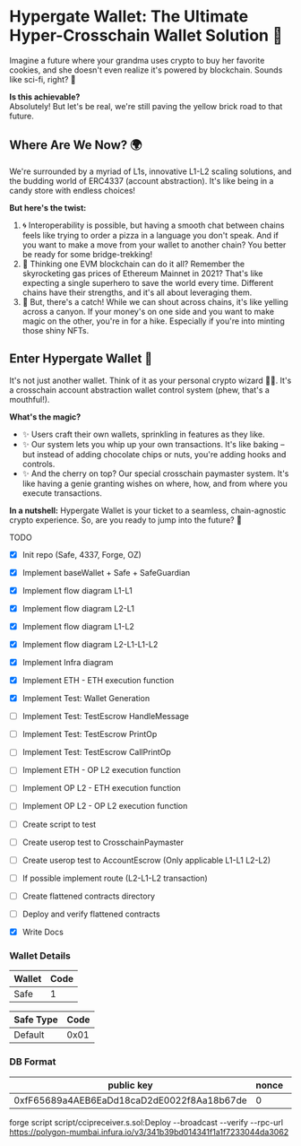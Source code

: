 # **Hypergate Wallet**: The Ultimate Hyper-Crosschain Wallet Solution 🚀

Imagine a future where your grandma uses crypto to buy her favorite cookies, and she doesn't even realize it's powered by blockchain. Sounds like sci-fi, right? 🌌

**Is this achievable?**  
Absolutely! But let's be real, we're still paving the yellow brick road to that future.

## **Where Are We Now?** 🌍
We're surrounded by a myriad of L1s, innovative L1-L2 scaling solutions, and the budding world of ERC4337 (account abstraction). It's like being in a candy store with endless choices!

**But here's the twist:**  
1. 🌀 Interoperability is possible, but having a smooth chat between chains feels like trying to order a pizza in a language you don't speak. And if you want to make a move from your wallet to another chain? You better be ready for some bridge-trekking!
2. 🚀 Thinking one EVM blockchain can do it all? Remember the skyrocketing gas prices of Ethereum Mainnet in 2021? That's like expecting a single superhero to save the world every time. Different chains have their strengths, and it's all about leveraging them.
3. 🌉 But, there's a catch! While we can shout across chains, it's like yelling across a canyon. If your money's on one side and you want to make magic on the other, you're in for a hike. Especially if you're into minting those shiny NFTs.

## **Enter Hypergate Wallet** 🌟
It's not just another wallet. Think of it as your personal crypto wizard 🧙‍♂️. It's a crosschain account abstraction wallet control system (phew, that's a mouthful!).

**What's the magic?**  
- ✨ Users craft their own wallets, sprinkling in features as they like.  
- ✨ Our system lets you whip up your own transactions. It's like baking – but instead of adding chocolate chips or nuts, you're adding hooks and controls.  
- ✨ And the cherry on top? Our special crosschain paymaster system. It's like having a genie granting wishes on where, how, and from where you execute transactions.

**In a nutshell:** Hypergate Wallet is your ticket to a seamless, chain-agnostic crypto experience. So, are you ready to jump into the future? 🚀



TODO

- [x] Init repo (Safe, 4337, Forge, OZ)
- [x] Implement baseWallet + Safe + SafeGuardian
- [x] Implement flow diagram L1-L1
- [x] Implement flow diagram L2-L1
- [x] Implement flow diagram L1-L2
- [x] Implement flow diagram L2-L1-L1-L2
- [x] Implement Infra diagram
- [x] Implement ETH - ETH execution function
- [x] Implement Test: Wallet Generation
- [ ] Implement Test: TestEscrow HandleMessage
- [ ] Implement Test: TestEscrow PrintOp
- [ ] Implement Test: TestEscrow CallPrintOp
- [ ] Implement ETH - OP L2 execution function
- [ ] Implement OP L2 - ETH execution function
- [ ] Implement OP L2 - OP L2 execution function
- [ ] Create script to test 
- [ ] Create userop test to CrosschainPaymaster
- [ ] Create userop test to AccountEscrow (Only applicable L1-L1 L2-L2)
- [ ] If possible implement route (L2-L1-L2 transaction)
- [ ] Create flattened contracts directory
- [ ] Deploy and verify flattened contracts
- [x] Write Docs



### Wallet Details

| Wallet      | Code       |
| ----------- | ---------- |
| Safe        | 1          |

| Safe Type   | Code       |
| ----------- | ---------- |
| Default     | 0x01       |

### DB Format

| public key                                 | nonce        | wallet    | type      |
| ------------------------------------------ | ------------ | --------- | --------- |
| 0xfF65689a4AEB6EaDd18caD2dE0022f8Aa18b67de | 0            | 1         | 0x1       |


forge script script/ccipreceiver.s.sol:Deploy --broadcast --verify --rpc-url https://polygon-mumbai.infura.io/v3/341b39bd014341f1a1f7233044da3062
